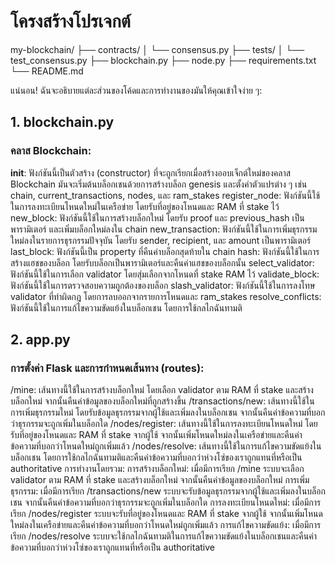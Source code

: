 # โครงสร้างโปรเจกต์

my-blockchain/
├── contracts/
│   └── consensus.py
├── tests/
│   └── test_consensus.py
├── blockchain.py
├── node.py
├── requirements.txt
└── README.md


แน่นอน! ฉันจะอธิบายแต่ละส่วนของโค้ดและการทำงานของมันให้คุณเข้าใจง่าย ๆ:

## 1. blockchain.py
### คลาส Blockchain:
__init__: ฟังก์ชันนี้เป็นตัวสร้าง (constructor) ที่จะถูกเรียกเมื่อสร้างออบเจ็กต์ใหม่ของคลาส Blockchain มันจะเริ่มต้นบล็อกเชนด้วยการสร้างบล็อก genesis และตั้งค่าตัวแปรต่าง ๆ เช่น chain, current_transactions, nodes, และ ram_stakes
register_node: ฟังก์ชันนี้ใช้ในการลงทะเบียนโหนดใหม่ในเครือข่าย โดยรับที่อยู่ของโหนดและ RAM ที่ stake ไว้
new_block: ฟังก์ชันนี้ใช้ในการสร้างบล็อกใหม่ โดยรับ proof และ previous_hash เป็นพารามิเตอร์ และเพิ่มบล็อกใหม่ลงใน chain
new_transaction: ฟังก์ชันนี้ใช้ในการเพิ่มธุรกรรมใหม่ลงในรายการธุรกรรมปัจจุบัน โดยรับ sender, recipient, และ amount เป็นพารามิเตอร์
last_block: ฟังก์ชันนี้เป็น property ที่คืนค่าบล็อกสุดท้ายใน chain
hash: ฟังก์ชันนี้ใช้ในการสร้างแฮชของบล็อก โดยรับบล็อกเป็นพารามิเตอร์และคืนค่าแฮชของบล็อกนั้น
select_validator: ฟังก์ชันนี้ใช้ในการเลือก validator โดยสุ่มเลือกจากโหนดที่ stake RAM ไว้
validate_block: ฟังก์ชันนี้ใช้ในการตรวจสอบความถูกต้องของบล็อก
slash_validator: ฟังก์ชันนี้ใช้ในการลงโทษ validator ที่ทำผิดกฎ โดยการลบออกจากรายการโหนดและ ram_stakes
resolve_conflicts: ฟังก์ชันนี้ใช้ในการแก้ไขความขัดแย้งในบล็อกเชน โดยการใช้กลไกฉันทามติ
## 2. app.py
### การตั้งค่า Flask และการกำหนดเส้นทาง (routes):
/mine: เส้นทางนี้ใช้ในการสร้างบล็อกใหม่ โดยเลือก validator ตาม RAM ที่ stake และสร้างบล็อกใหม่ จากนั้นคืนค่าข้อมูลของบล็อกใหม่ที่ถูกสร้างขึ้น
/transactions/new: เส้นทางนี้ใช้ในการเพิ่มธุรกรรมใหม่ โดยรับข้อมูลธุรกรรมจากผู้ใช้และเพิ่มลงในบล็อกเชน จากนั้นคืนค่าข้อความที่บอกว่าธุรกรรมจะถูกเพิ่มในบล็อกใด
/nodes/register: เส้นทางนี้ใช้ในการลงทะเบียนโหนดใหม่ โดยรับที่อยู่ของโหนดและ RAM ที่ stake จากผู้ใช้ จากนั้นเพิ่มโหนดใหม่ลงในเครือข่ายและคืนค่าข้อความที่บอกว่าโหนดใหม่ถูกเพิ่มแล้ว
/nodes/resolve: เส้นทางนี้ใช้ในการแก้ไขความขัดแย้งในบล็อกเชน โดยการใช้กลไกฉันทามติและคืนค่าข้อความที่บอกว่าห่วงโซ่ของเราถูกแทนที่หรือเป็น authoritative
การทำงานโดยรวม:
การสร้างบล็อกใหม่: เมื่อมีการเรียก /mine ระบบจะเลือก validator ตาม RAM ที่ stake และสร้างบล็อกใหม่ จากนั้นคืนค่าข้อมูลของบล็อกใหม่
การเพิ่มธุรกรรม: เมื่อมีการเรียก /transactions/new ระบบจะรับข้อมูลธุรกรรมจากผู้ใช้และเพิ่มลงในบล็อกเชน จากนั้นคืนค่าข้อความที่บอกว่าธุรกรรมจะถูกเพิ่มในบล็อกใด
การลงทะเบียนโหนดใหม่: เมื่อมีการเรียก /nodes/register ระบบจะรับที่อยู่ของโหนดและ RAM ที่ stake จากผู้ใช้ จากนั้นเพิ่มโหนดใหม่ลงในเครือข่ายและคืนค่าข้อความที่บอกว่าโหนดใหม่ถูกเพิ่มแล้ว
การแก้ไขความขัดแย้ง: เมื่อมีการเรียก /nodes/resolve ระบบจะใช้กลไกฉันทามติในการแก้ไขความขัดแย้งในบล็อกเชนและคืนค่าข้อความที่บอกว่าห่วงโซ่ของเราถูกแทนที่หรือเป็น authoritative